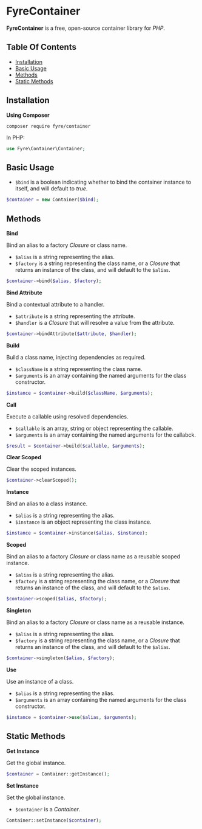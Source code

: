 # FyreContainer

**FyreContainer** is a free, open-source container library for *PHP*.


## Table Of Contents
- [Installation](#installation)
- [Basic Usage](#basic-usage)
- [Methods](#methods)
- [Static Methods](#static-methods)



## Installation

**Using Composer**

```
composer require fyre/container
```

In PHP:

```php
use Fyre\Container\Container;
```


## Basic Usage

- `$bind` is a boolean indicating whether to bind the container instance to itself, and will default to *true*.

```php
$container = new Container($bind);
```


## Methods

**Bind**

Bind an alias to a factory *Closure* or class name.

- `$alias` is a string representing the alias.
- `$factory` is a string representing the class name, or a *Closure* that returns an instance of the class, and will default to the `$alias`.

```php
$container->bind($alias, $factory);
```

**Bind Attribute**

Bind a contextual attribute to a handler.

- `$attribute` is a string representing the attribute.
- `$handler` is a *Closure* that will resolve a value from the attribute.

```php
$container->bindAttribute($attribute, $handler);
```

**Build**

Build a class name, injecting dependencies as required.

- `$className` is a string representing the class name.
- `$arguments` is an array containing the named arguments for the class constructor.

```php
$instance = $container->build($className, $arguments);
```

**Call**

Execute a callable using resolved dependencies.

- `$callable` is an array, string or object representing the callable.
- `$arguments` is an array containing the named arguments for the callabck.

```php
$result = $container->build($callable, $arguments);
```

**Clear Scoped**

Clear the scoped instances.

```php
$container->clearScoped();
```

**Instance**

Bind an alias to a class instance.

- `$alias` is a string representing the alias.
- `$instance` is an object representing the class instance.

```php
$instance = $container->instance($alias, $instance);
```

**Scoped**

Bind an alias to a factory *Closure* or class name as a reusable scoped instance.

- `$alias` is a string representing the alias.
- `$factory` is a string representing the class name, or a *Closure* that returns an instance of the class, and will default to the `$alias`.

```php
$container->scoped($alias, $factory);
```

**Singleton**

Bind an alias to a factory *Closure* or class name as a reusable instance.

- `$alias` is a string representing the alias.
- `$factory` is a string representing the class name, or a *Closure* that returns an instance of the class, and will default to the `$alias`.

```php
$container->singleton($alias, $factory);
```

**Use**

Use an instance of a class.

- `$alias` is a string representing the alias.
- `$arguments` is an array containing the named arguments for the class constructor.

```php
$instance = $container->use($alias, $arguments);
```


## Static Methods

**Get Instance**

Get the global instance.

```php
$container = Container::getInstance();
```

**Set Instance**

Set the global instance.

- `$container` is a *Container*.

```php
Container::setInstance($container);
```